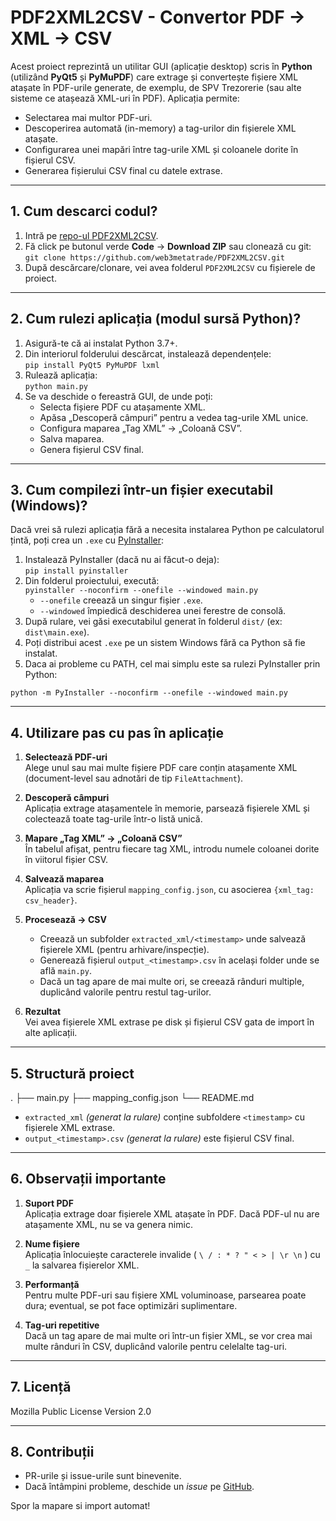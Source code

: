 # PDF2XML2CSV - Convertor PDF -> XML -> CSV

Acest proiect reprezintă un utilitar GUI (aplicație desktop) scris în **Python** (utilizând **PyQt5** și **PyMuPDF**) care extrage și convertește fișiere XML atașate în PDF-urile generate, de exemplu, de SPV Trezorerie (sau alte sisteme ce atașează XML-uri în PDF). Aplicația permite:

- Selectarea mai multor PDF-uri.
- Descoperirea automată (in-memory) a tag-urilor din fișierele XML atașate.
- Configurarea unei mapări între tag-urile XML și coloanele dorite în fișierul CSV.
- Generarea fișierului CSV final cu datele extrase.

---

## 1. Cum descarci codul?

1. Intră pe [repo-ul PDF2XML2CSV](https://github.com/web3metatrade/PDF2XML2CSV).  
2. Fă click pe butonul verde **Code** → **Download ZIP** sau clonează cu git:  
   `git clone https://github.com/web3metatrade/PDF2XML2CSV.git`  
3. După descărcare/clonare, vei avea folderul `PDF2XML2CSV` cu fișierele de proiect.

---

## 2. Cum rulezi aplicația (modul sursă Python)?

1. Asigură-te că ai instalat Python 3.7+.
2. Din interiorul folderului descărcat, instalează dependențele:  
   `pip install PyQt5 PyMuPDF lxml`
3. Rulează aplicația:  
   `python main.py`
4. Se va deschide o fereastră GUI, de unde poți:
   - Selecta fișiere PDF cu atașamente XML.
   - Apăsa „Descoperă câmpuri” pentru a vedea tag-urile XML unice.
   - Configura maparea „Tag XML” → „Coloană CSV”.
   - Salva maparea.
   - Genera fișierul CSV final.

---

## 3. Cum compilezi într-un fișier executabil (Windows)?

Dacă vrei să rulezi aplicația fără a necesita instalarea Python pe calculatorul țintă, poți crea un `.exe` cu [PyInstaller](https://pypi.org/project/PyInstaller/):

1. Instalează PyInstaller (dacă nu ai făcut-o deja):  
   `pip install pyinstaller`
2. Din folderul proiectului, execută:  
   `pyinstaller --noconfirm --onefile --windowed main.py`  
   - `--onefile` creează un singur fișier `.exe`.
   - `--windowed` împiedică deschiderea unei ferestre de consolă.
3. După rulare, vei găsi executabilul generat în folderul `dist/` (ex: `dist\main.exe`).
4. Poți distribui acest `.exe` pe un sistem Windows fără ca Python să fie instalat.
5. Daca ai probleme cu PATH, cel mai simplu este sa rulezi PyInstaller prin Python:

 `python -m PyInstaller --noconfirm --onefile --windowed main.py`


---

## 4. Utilizare pas cu pas în aplicație

1. **Selectează PDF-uri**  
   Alege unul sau mai multe fișiere PDF care conțin atașamente XML (document-level sau adnotări de tip `FileAttachment`).

2. **Descoperă câmpuri**  
   Aplicația extrage atașamentele în memorie, parsează fișierele XML și colectează toate tag-urile într-o listă unică.

3. **Mapare „Tag XML” → „Coloană CSV”**  
   În tabelul afișat, pentru fiecare tag XML, introdu numele coloanei dorite în viitorul fișier CSV.

4. **Salvează maparea**  
   Aplicația va scrie fișierul `mapping_config.json`, cu asocierea `{xml_tag: csv_header}`.

5. **Procesează → CSV**  
   - Creează un subfolder `extracted_xml/<timestamp>` unde salvează fișierele XML (pentru arhivare/inspecție).  
   - Generează fișierul `output_<timestamp>.csv` în același folder unde se află `main.py`.  
   - Dacă un tag apare de mai multe ori, se creează rânduri multiple, duplicând valorile pentru restul tag-urilor.

6. **Rezultat**  
   Vei avea fișierele XML extrase pe disk și fișierul CSV gata de import în alte aplicații.

---

## 5. Structură proiect

.
├── main.py
├── mapping_config.json
└── README.md


- `extracted_xml` *(generat la rulare)* conține subfoldere `<timestamp>` cu fișierele XML extrase.
- `output_<timestamp>.csv` *(generat la rulare)* este fișierul CSV final.

---

## 6. Observații importante

1. **Suport PDF**  
   Aplicația extrage doar fișierele XML atașate în PDF. Dacă PDF-ul nu are atașamente XML, nu se va genera nimic.

2. **Nume fișiere**  
   Aplicația înlocuiește caracterele invalide ( `\ / : * ? " < > | \r \n` ) cu `_` la salvarea fișierelor XML.

3. **Performanță**  
   Pentru multe PDF-uri sau fișiere XML voluminoase, parsearea poate dura; eventual, se pot face optimizări suplimentare.

4. **Tag-uri repetitive**  
   Dacă un tag apare de mai multe ori într-un fișier XML, se vor crea mai multe rânduri în CSV, duplicând valorile pentru celelalte tag-uri.

---

## 7. Licență

Mozilla Public License Version 2.0


---

## 8. Contribuții

- PR-urile și issue-urile sunt binevenite.
- Dacă întâmpini probleme, deschide un *issue* pe [GitHub](https://github.com/web3metatrade/PDF2XML2CSV).

Spor la mapare si import automat!

